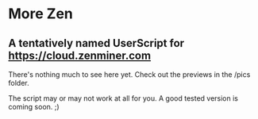 More Zen
========

A tentatively named UserScript for https://cloud.zenminer.com
-------------------------------------------------------------

There's nothing much to see here yet.
Check out the previews in the /pics folder.

The script may or may not work at all for you.
A good tested version is coming soon. ;)
